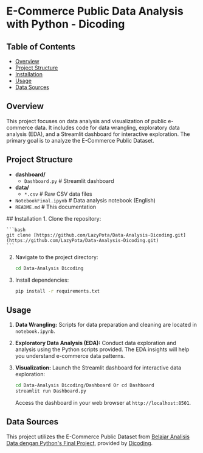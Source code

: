 # E-Commerce Public Data Analysis with Python - Dicoding

## Table of Contents

*   [Overview](#overview)
*   [Project Structure](#project-structure)
*   [Installation](#installation)
*   [Usage](#usage)
*   [Data Sources](#data-sources)

## Overview <a name="overview"></a>

This project focuses on data analysis and visualization of public e-commerce data.  It includes code for data wrangling, exploratory data analysis (EDA), and a Streamlit dashboard for interactive exploration. The primary goal is to analyze the E-Commerce Public Dataset.

## Project Structure <a name="project-structure"></a>
<ul>
  <li><b>dashboard/</b>
    <ul>
      <li><code>Dashboard.py</code> # Streamlit dashboard</li>
    </ul>
  </li>
  <li><b>data/</b>
    <ul>
      <li><code>*.csv</code> # Raw CSV data files</li>
    </ul>
  </li>
  <li><code>NotebookFinal.ipynb</code> # Data analysis notebook (English)</li>
  <li><code>README.md</code> # This documentation</li>
</ul>
## Installation <a name="installation"></a>
1.  Clone the repository:

    ```bash
    git clone [https://github.com/LazyPota/Data-Analysis-Dicoding.git](https://github.com/LazyPota/Data-Analysis-Dicoding.git)
    ```

2.  Navigate to the project directory:

    ```bash
    cd Data-Analysis Dicoding
    ```

3.  Install dependencies:

    ```bash
    pip install -r requirements.txt
    ```
## Usage <a name="usage"></a>

1.  **Data Wrangling:**  Scripts for data preparation and cleaning are located in `notebook.ipynb`.

2.  **Exploratory Data Analysis (EDA):**  Conduct data exploration and analysis using the Python scripts provided.  The EDA insights will help you understand e-commerce data patterns.

3.  **Visualization:**  Launch the Streamlit dashboard for interactive data exploration:

    ```bash
    cd Data-Analysis Dicoding/Dashboard Or cd Dashboard
    streamlit run Dashboard.py
    ```

    Access the dashboard in your web browser at `http://localhost:8501`.

## Data Sources <a name="data-sources"></a>

This project utilizes the E-Commerce Public Dataset from [Belajar Analisis Data dengan Python's Final Project](https://drive.google.com/file/d/1MsAjPM7oKtVfJL_wRp1qmCajtSG1mdcK/view), provided by [Dicoding](https://www.dicoding.com/).
